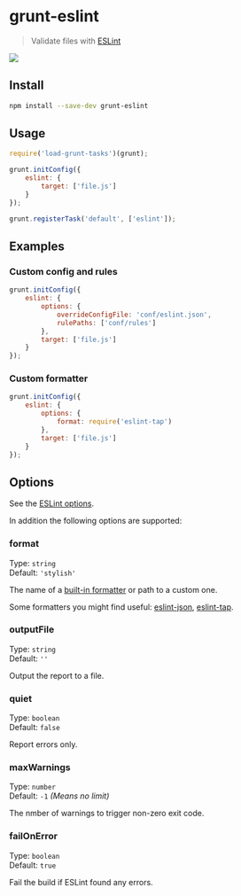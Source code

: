 # grunt-eslint

> Validate files with [ESLint](https://eslint.org)

![](screenshot.png)

## Install

```sh
npm install --save-dev grunt-eslint
```

## Usage

```js
require('load-grunt-tasks')(grunt);

grunt.initConfig({
	eslint: {
		target: ['file.js']
	}
});

grunt.registerTask('default', ['eslint']);
```

## Examples

### Custom config and rules

```js
grunt.initConfig({
	eslint: {
		options: {
			overrideConfigFile: 'conf/eslint.json',
			rulePaths: ['conf/rules']
		},
		target: ['file.js']
	}
});
```

### Custom formatter

```js
grunt.initConfig({
	eslint: {
		options: {
			format: require('eslint-tap')
		},
		target: ['file.js']
	}
});
```

## Options

See the [ESLint options](https://eslint.org/docs/developer-guide/nodejs-api#-new-eslintoptions).

In addition the following options are supported:

### format

Type: `string`\
Default: `'stylish'`

The name of a [built-in formatter](https://github.com/eslint/eslint/tree/master/lib/cli-engine/formatters) or path to a custom one.

Some formatters you might find useful: [eslint-json](https://github.com/sindresorhus/eslint-json), [eslint-tap](https://github.com/sindresorhus/eslint-tap).

### outputFile

Type: `string`\
Default: `''`

Output the report to a file.

### quiet

Type: `boolean`\
Default: `false`

Report errors only.

### maxWarnings

Type: `number`\
Default: `-1` *(Means no limit)*

The nmber of warnings to trigger non-zero exit code.

### failOnError

Type: `boolean`\
Default: `true`

Fail the build if ESLint found any errors.
